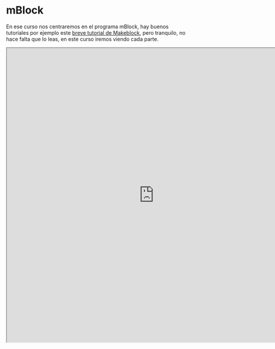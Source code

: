 
# mBlock

En ese curso nos centraremos en el programa mBlock, hay buenos tutoriales por ejemplo este [breve tutorial de Makeblock](https://www.makeblock.es/tutoriales/mblock/), pero tranquilo, no hace falta que lo leas, en este curso iremos viendo cada parte.


<iframe src="https://www.makeblock.es/soporte/mblock/" width="800" height="800" align="center">